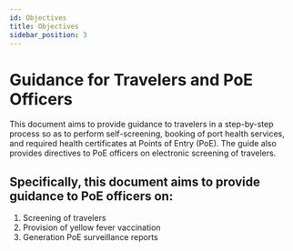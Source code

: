 ```yaml
---
id: Objectives
title: Objectives
sidebar_position: 3
---
```


# Guidance for Travelers and PoE Officers

This document aims to provide guidance to travelers in a step-by-step process so as to perform self-screening, booking of port health services, and required health certificates at Points of Entry (PoE). The guide also provides directives to PoE officers on electronic screening of travelers.

## Specifically, this document aims to provide guidance to PoE officers on:

1. Screening of travelers
2. Provision of yellow fever vaccination
3. Generation PoE surveillance reports
